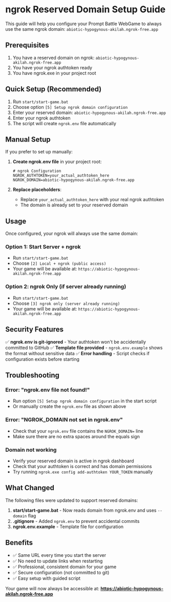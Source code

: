 # ngrok Reserved Domain Setup Guide

This guide will help you configure your Prompt Battle WebGame to always use the same ngrok domain: `abiotic-hypogynous-akilah.ngrok-free.app`

## Prerequisites

1. You have a reserved domain on ngrok: `abiotic-hypogynous-akilah.ngrok-free.app`
2. You have your ngrok authtoken ready
3. You have ngrok.exe in your project root

## Quick Setup (Recommended)

1. Run `start/start-game.bat`
2. Choose option `[5] Setup ngrok domain configuration`
3. Enter your reserved domain: `abiotic-hypogynous-akilah.ngrok-free.app`
4. Enter your ngrok authtoken
5. The script will create `ngrok.env` file automatically

## Manual Setup

If you prefer to set up manually:

1. **Create ngrok.env file** in your project root:
   ```
   # ngrok Configuration
   NGROK_AUTHTOKEN=your_actual_authtoken_here
   NGROK_DOMAIN=abiotic-hypogynous-akilah.ngrok-free.app
   ```

2. **Replace placeholders**:
   - Replace `your_actual_authtoken_here` with your real ngrok authtoken
   - The domain is already set to your reserved domain

## Usage

Once configured, your ngrok will always use the same domain:

### Option 1: Start Server + ngrok
- Run `start/start-game.bat`
- Choose `[2] Local + ngrok (public access)`
- Your game will be available at: `https://abiotic-hypogynous-akilah.ngrok-free.app`

### Option 2: ngrok Only (if server already running)
- Run `start/start-game.bat`
- Choose `[3] ngrok only (server already running)`
- Your game will be available at: `https://abiotic-hypogynous-akilah.ngrok-free.app`

## Security Features

✅ **ngrok.env is git-ignored** - Your authtoken won't be accidentally committed to GitHub
✅ **Template file provided** - `ngrok.env.example` shows the format without sensitive data
✅ **Error handling** - Script checks if configuration exists before starting

## Troubleshooting

### Error: "ngrok.env file not found!"
- Run option `[5] Setup ngrok domain configuration` in the start script
- Or manually create the `ngrok.env` file as shown above

### Error: "NGROK_DOMAIN not set in ngrok.env"
- Check that your `ngrok.env` file contains the `NGROK_DOMAIN=` line
- Make sure there are no extra spaces around the equals sign

### Domain not working
- Verify your reserved domain is active in ngrok dashboard
- Check that your authtoken is correct and has domain permissions
- Try running `ngrok.exe config add-authtoken YOUR_TOKEN` manually

## What Changed

The following files were updated to support reserved domains:

1. **start/start-game.bat** - Now reads domain from ngrok.env and uses `--domain` flag
2. **.gitignore** - Added `ngrok.env` to prevent accidental commits
3. **ngrok.env.example** - Template file for configuration

## Benefits

- ✅ Same URL every time you start the server
- ✅ No need to update links when restarting
- ✅ Professional, consistent domain for your game
- ✅ Secure configuration (not committed to git)
- ✅ Easy setup with guided script

Your game will now always be accessible at:
**https://abiotic-hypogynous-akilah.ngrok-free.app**
